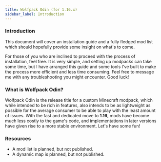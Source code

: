 ```yaml
---
title: Wolfpack Odin (for 1.16.x)
sidebar_label: Introduction
---
```


### Introduction
This document will cover an installation guide and a fully fledged mod list which should hopefully provide some insight on what's to come.

For those of you who are inclined to proceed with the process of installation, feel free. It is very simple, and setting up modpacks can take some time, but I have arranged this guide and some tools I've built to make the process more efficient and less time consuming. Feel free to message me with any troubleshooting you might encounter. Good luck!

### What is Wolfpack Odin?

Wolfpack Odin is the release title for a custom Minecraft modpack, which while intended to be rich in features, also intends to be as lightweight as possible for the average consumer to be able to play with the least amount of issues. With the fast and dedicated move to <strong>1.16</strong>, mods have become much less costly to the game's code, and implementations in later versions have given rise to a more stable environment. Let's have some fun!

### Resources

* A mod list is planned, but not published.
* A dynamic map is planned, but not published.